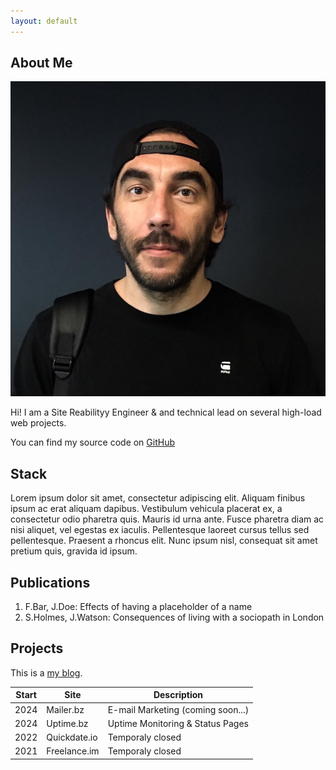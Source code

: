```yaml
---
layout: default
---
```


## About Me

<img class="profile-picture" src="olegbukatchuk.png">

Hi! I am a Site Reabilityy Engineer & and technical lead on several high-load web projects.

You can find my source code on [GitHub](https://github.com/olegbukatchuk)

## Stack

Lorem ipsum dolor sit amet, consectetur adipiscing elit. Aliquam finibus ipsum ac erat aliquam dapibus. Vestibulum vehicula placerat ex, a consectetur odio pharetra quis. Mauris id urna ante. Fusce pharetra diam ac nisi aliquet, vel egestas ex iaculis. Pellentesque laoreet cursus tellus sed pellentesque. Praesent a rhoncus elit. Nunc ipsum nisl, consequat sit amet pretium quis, gravida id ipsum.

## Publications

1. F.Bar, J.Doe: Effects of having a placeholder of a name
2. S.Holmes, J.Watson: Consequences of living with a sociopath in London

## Projects

This is a [my blog](http://bukatch.uk). 
<!-- Something *italics* and something **bold**. -->


Start | Site | Description
-----|-------|--------
2024 | Mailer.bz | E-mail Marketing (coming soon...)
2024 | Uptime.bz | Uptime Monitoring & Status Pages
2022 | Quickdate.io | Temporaly closed
2021 | Freelance.im | Temporaly closed

<!-- Here is a horizontal rule

---

Here is a blockquote

> To a great mind, nothing is little

## References

* Foo Bar: Head of Department, Placeholder Names, Lorem
* John Doe: Associate Professor, Department of Computer Science, Ipsum -->
